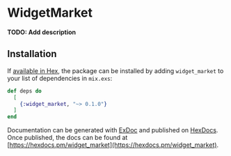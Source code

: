 # WidgetMarket

**TODO: Add description**

## Installation

If [available in Hex](https://hex.pm/docs/publish), the package can be installed
by adding `widget_market` to your list of dependencies in `mix.exs`:

```elixir
def deps do
  [
    {:widget_market, "~> 0.1.0"}
  ]
end
```

Documentation can be generated with [ExDoc](https://github.com/elixir-lang/ex_doc)
and published on [HexDocs](https://hexdocs.pm). Once published, the docs can
be found at [https://hexdocs.pm/widget_market](https://hexdocs.pm/widget_market).

